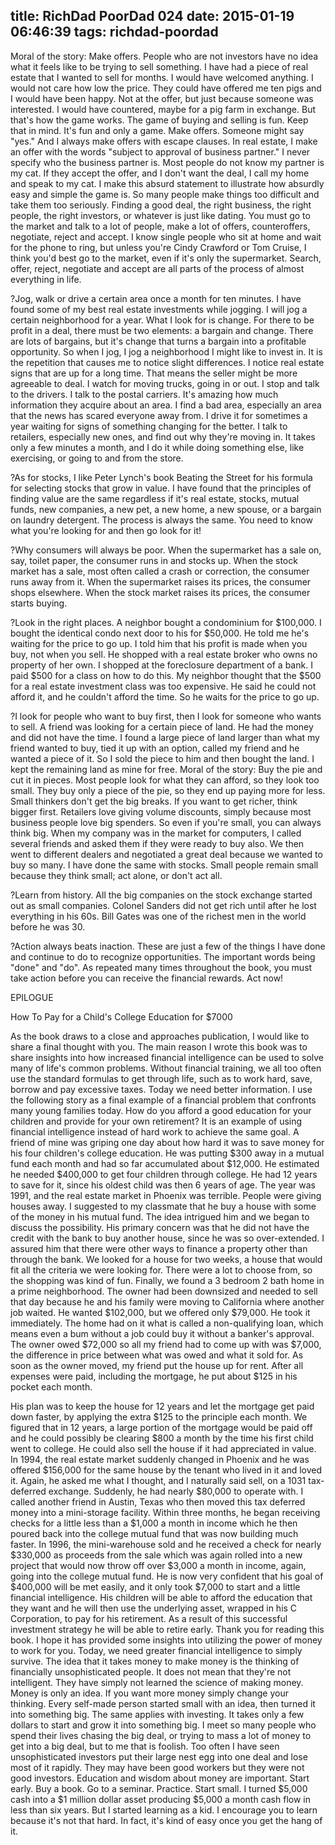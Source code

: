 title: RichDad PoorDad 024
date: 2015-01-19 06:46:39
tags: richdad-poordad
---

Moral of the story: Make offers. People who are not investors have no idea what it feels like to be trying to sell something. I have had a piece of real estate that I wanted to sell for months. I would have welcomed anything. I would not care how low the price. They could have offered me ten pigs and I would have been happy. Not at the offer, but just because someone was interested. I would have countered, maybe for a pig farm in exchange. But that's how the game works. The game of buying and selling is fun. Keep that in mind. It's fun and only a game. Make offers. Someone might say "yes."
And I always make offers with escape clauses. In real estate, I make an offer with the words "subject to approval of business partner." I never specify who the business partner is. Most people do not know my partner is my cat. If they accept the offer, and I don't want the deal, I call my home and speak to my cat. I make this absurd statement to illustrate how absurdly easy and simple the game is. So many people make things too difficult and take them too seriously.
Finding a good deal, the right business, the right people, the right investors, or whatever is just like dating. You must go to the market and talk to a lot of people, make a lot of offers, counteroffers, negotiate, reject and accept. I know single people who sit at home and wait for the phone to ring, but unless you're Cindy Crawford or Tom Cruise, I think you'd best go to the market, even if it's only the supermarket. Search, offer, reject, negotiate and accept are all parts of the process of almost everything in life.

?Jog, walk or drive a certain area once a month for ten minutes. I have found some of my best real estate investments while jogging. I will jog a certain neighborhood for a year. What I look for is change. For there to be profit in a deal, there must be two elements: a bargain and change. There are lots of bargains, but it's change that turns a bargain into a profitable opportunity.  So when I jog, I jog a neighborhood I might like to invest in.  It is the repetition that causes me to notice slight differences. I notice real estate signs that are up for a long time. That means the seller might be more agreeable to deal. I watch for moving trucks, going in or out.  I stop and talk to the drivers. I talk to the postal carriers. It's amazing how much information they acquire about an area.
I find a bad area, especially an area that the news has scared everyone away from.  I drive it for sometimes a year waiting for signs of something changing for the better. I talk to retailers, especially new ones, and find out why they're moving in. It takes only a few minutes a month, and I do it while doing something else, like exercising, or going
to and from the store.

?As for stocks, I like Peter Lynch's book Beating the Street for his formula for selecting stocks that grow in value. I have found that the principles of finding value are the same regardless if it's real estate, stocks, mutual funds, new companies, a new pet, a new home, a new spouse, or a bargain on laundry detergent. The process is always the same. You need to know what you're looking for and then go look for it!

?Why consumers will always be poor. When the supermarket has a sale on, say, toilet paper, the consumer runs in and stocks up. When the stock market has a sale, most often called a crash or correction, the consumer runs away from it. When the supermarket raises its prices, the consumer shops elsewhere. When the stock market raises its prices, the consumer starts buying.

?Look in the right places. A neighbor bought a condominium for $100,000. I bought the identical condo next door to his for $50,000. He told me he's waiting for the price to go up. I told him that his profit is made when you buy, not when you sell. He shopped with a real estate broker who owns no property of her own. I shopped at the foreclosure department of a bank. I paid $500 for a class on how to do this. My neighbor thought that the $500 for a real estate investment class was too expensive. He said he could not afford it, and he couldn't afford the time.  So he waits for the price to go up.

?I look for people who want to buy first, then I look for someone who wants to sell. A friend was looking for a certain piece of land. He had the money and did not have the time. I found a large piece of land larger than what my friend wanted to buy, tied it up with an option, called my friend and he wanted a piece of it. So I sold the piece to him and then bought the land. I kept the remaining land as mine for free. Moral of the story: Buy the pie and cut it in pieces. Most people look for what they can afford, so they look too small. They buy only a piece of the pie, so they end up paying more for less.  Small thinkers don't get the big breaks. If you want to get richer, think bigger first.
Retailers love giving volume discounts, simply because most business people love big spenders.  So even if you're small, you can always think big. When my company was in the market for computers, I called several friends and asked them if they were ready to buy also. We then went to different dealers and negotiated a great deal because we wanted to buy so many. I have done the same with stocks. Small people remain small because they think small; act alone, or don't act all.

?Learn from history. All the big companies on the stock exchange started out as small companies.  Colonel Sanders did not get rich until after he lost everything in his 60s.  Bill Gates was one of the richest men in the world before he was 30.

?Action always beats inaction.
These are just a few of the things I have done and continue to do to recognize opportunities. The important words being "done" and "do". As repeated many times throughout the book, you must take action before you can receive the financial rewards. Act now!

EPILOGUE

How To Pay for a Child's College Education for $7000

As the book draws to a close and approaches publication, I would like to share a final thought with you. The main reason I wrote this book was to share insights into how increased financial intelligence can be used to solve many of life's common problems. Without financial training, we all too often use the standard formulas to get through life, such as to work hard, save, borrow and pay excessive taxes. Today we need better information.
I use the following story as a final example of a financial problem that confronts many young families today. How do you afford a good education for your children and provide for your own retirement? It is an example of using financial intelligence instead of hard work to achieve the same goal.
A friend of mine was griping one day about how hard it was to save money for his four children's college education. He was putting $300 away in a mutual fund each month and had so far accumulated about $12,000.  He estimated he needed $400,000 to get four children through college. He had 12 years to save for it, since his oldest child was then 6 years of age.
The year was 1991, and the real estate market in Phoenix was terrible. People were giving houses away. I suggested to my classmate that he buy a house with some of the money in his mutual fund. The idea intrigued him and we began to discuss the possibility. His primary concern was that he did not have the credit with the bank to buy another house, since he was so over-extended. I assured him that there were other ways to finance a property other than through the bank.
We looked for a house for two weeks, a house that would fit all the criteria we were looking for. There were a lot to choose from, so the shopping was kind of fun. Finally, we found a 3 bedroom 2 bath home in a prime neighborhood. The owner had been downsized and needed to sell that day because he and his family were moving to California where another job waited.
He wanted $102,000, but we offered only $79,000. He took it immediately. The home had on it what is called a non-qualifying loan, which means even a bum without a job could buy it without a banker's approval. The owner owed $72,000 so all my friend had to come up with was $7,000, the difference in price between what was owed and what it sold for. As soon as the owner moved, my friend put the house up for rent. After all expenses were paid, including the mortgage, he put about $125 in his pocket each month.

His plan was to keep the house for 12 years and let the mortgage get paid down faster, by applying the extra $125 to the principle each month. We figured that in 12 years, a large portion of the mortgage would be paid off and he could possibly be clearing $800 a month by the time his first child went to college. He could also sell the house if it had appreciated in value.
In 1994, the real estate market suddenly changed in Phoenix and he was offered $156,000 for the same house by the tenant who lived in it and loved it. Again, he asked me what I thought, and I naturally said sell, on a 1031 tax-deferred exchange.
Suddenly, he had nearly $80,000 to operate with. I called another friend in Austin, Texas who then moved this tax deferred money into a mini-storage facility. Within three months, he began receiving checks for a little less than a $1,000 a month in income which he then poured back into the college mutual fund that was now building much faster. In 1996, the mini-warehouse sold and he received a check for nearly $330,000 as proceeds from the sale which was again rolled into a new project that would now throw off over $3,000 a month in income, again, going into the college mutual fund. He is now very confident that his goal of $400,000 will be met easily, and it only took $7,000 to start and a little financial intelligence. His children will be able to afford the education that they want and he will then use the underlying asset, wrapped in his C Corporation, to pay for his retirement.   As a result of this successful investment strategy he will be able to retire early.
Thank you for reading this book. I hope it has provided some insights into utilizing the power of money to work for you. Today, we need greater financial intelligence to simply survive. The idea that it takes money to make money is the thinking of financially unsophisticated people. It does not mean that they're not intelligent. They have simply not learned the science of making money.
Money is only an idea.  If you want more money simply change your thinking. Every self-made person started small with an idea, then turned it into something big. The same applies with investing. It takes only a few dollars to start and grow it into something big. I meet so many people who spend their lives chasing the big deal, or trying to mass a lot of money to get into a big deal, but to me that is foolish. Too often I have seen unsophisticated investors put their large nest egg into one deal and lose most of it rapidly. They may have been good workers but they were not good investors.
Education and wisdom about money are important.  Start early. Buy a book. Go to a seminar. Practice.  Start small.  I turned $5,000 cash into a $1 million dollar asset producing $5,000 a month cash flow in less than six years. But I started learning as a kid. I encourage you to learn because it's not that hard. In fact, it's kind of easy once you get the hang of it.
